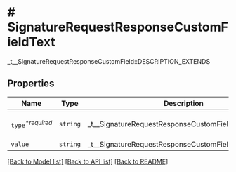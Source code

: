 # # SignatureRequestResponseCustomFieldText

_t__SignatureRequestResponseCustomField::DESCRIPTION_EXTENDS

## Properties

Name | Type | Description | Notes
------------ | ------------- | ------------- | -------------
| `type`<sup>*_required_</sup> | ```string``` |  _t__SignatureRequestResponseCustomField::TYPE  |  [default to 'text'] |
| `value` | ```string``` |  _t__SignatureRequestResponseCustomField::VALUE_TEXT  |  |

[[Back to Model list]](../../README.md#models) [[Back to API list]](../../README.md#endpoints) [[Back to README]](../../README.md)

